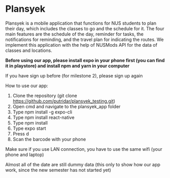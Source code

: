 # Plansyek

Plansyek is a mobile application that functions for NUS students to plan their day, which includes the classes to go and the schedule for it. The four main features are the schedule of the day, reminder for tasks, the notifications for reminding, and the travel plan for indicating the routes. We implement this application with the help of NUSMods API for the data of classes and locations.

**Before using our app, please install expo in your phone first (you can find it in playstore) and install npm and yarn in your computer**

If you have sign up before (for milestone 2), please sign up again

How to use our app:

1. Clone the repository (git clone https://github.com/putridar/plansyek_testing.git)
2. Open cmd and navigate to the plansyek_app folder
3. Type npm install -g expo-cli
4. Type npm install react-native
5. Type npm install
6. Type expo start
7. Press d
8. Scan the barcode with your phone

Make sure if you use LAN connection, you have to use the same wifi (your phone and laptop)

Almost all of the date are still dummy data (this only to show how our app work, since the new semester has not started yet)

